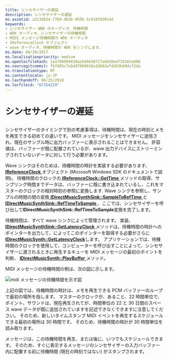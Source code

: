 ```yaml
---
title: シンセサイザーの遅延
description: シンセサイザーの遅延
ms.assetid: a3134024-77b9-463b-959b-3c910f83014d
keywords:
- シンセサイザー WDK のオーディオ、待機時間
- WDK オーディオ、シンセサイザーの待機時間
- MIDI メッセージ待機時間の WDK オーディオ
- IReferenceClock オブジェクト
- wave オーディオ、待機時間の WDK をシンクします。
ms.date: 04/20/2017
ms.localizationpriority: medium
ms.openlocfilehash: 1aa780999439aa5d463871fadd30ed735302ad80
ms.sourcegitcommit: fb7d95c7a5d47860918cd3602efdd33b69dcf2da
ms.translationtype: MT
ms.contentlocale: ja-JP
ms.lasthandoff: 06/25/2019
ms.locfileid: "67354219"
---
```

# <a name="synthesizer-latency"></a>シンセサイザーの遅延


## <span id="synthesizer_latency"></span><span id="SYNTHESIZER_LATENCY"></span>


シンセサイザーのタイミングで別の考慮事項は、待機時間は、現在の時刻とメモを再生できる初めての違いです。 MIDI メッセージをシンセサイザーに送信され、現在のサンプル時に出力バッファーに表示されることはできません。 許容値は、バッファーが既に配置されているが、wave 出力デバイスにストリーミングされていないデータに対して行う必要があります。

Wave シンクはそのためは、待機時間の時計を実装する必要があります、 [ **IReferenceClock** ](https://docs.microsoft.com/windows/desktop/wmformat/ireferenceclock)オブジェクト (Microsoft Windows SDK のドキュメントで説明)。 待機時間のクロックの[ **IReferenceClock::GetTime** ](https://docs.microsoft.com/en-us/previous-versions//dd551385(v=vs.85))メソッドの取得、サンプリング時間までデータは、バッファーに既に書き込まれているし、これをマスターのクロックの相対時刻の参照に変換します. Wave シンクを参照し、サンプルの時間の間の変換[ **IDirectMusicSynthSink::SampleToRefTime** ](https://docs.microsoft.com/windows/desktop/api/dmusics/nf-dmusics-idirectmusicsynthsink-sampletoreftime)と[ **IDirectMusicSynthSink::RefTimeToSample** ](https://docs.microsoft.com/windows/desktop/api/dmusics/nf-dmusics-idirectmusicsynthsink-reftimetosample)、ここでは、シンセサイザーを呼び出して**IDirectMusicSynthSink::RefTimeToSample**変換を完了します。

待機時間は、すべて wave シンクによって管理されます。 実装、 [ **IDirectMusicSynthSink::GetLatencyClock** ](https://docs.microsoft.com/windows/desktop/api/dmusics/nf-dmusics-idirectmusicsynthsink-getlatencyclock)メソッドは、待機時間の時計へのポインターを出力して、によってこのポインターを取得する必要がさらに[ **IDirectMusicSynth::GetLatencyClock**](https://docs.microsoft.com/windows/desktop/api/dmusics/nf-dmusics-idirectmusicsynth-getlatencyclock)します。 アプリケーションでは、待機時間のクロックを使用して、コンピューターを呼び出すことによって、シンセサイザーに渡されるときに再生するキューを MIDI メッセージの最初のポイントを判断、 [ **IDirectMusicSynth::PlayBuffer** ](https://docs.microsoft.com/windows/desktop/api/dmusics/nf-dmusics-idirectmusicsynth-playbuffer)メソッド。

MIDI メッセージの待機時間の例は、次の図に示します。

![midi メッセージの待機時間を示す図](images/dmclock.png)

上記の図では、待機時間の時計は、メモを再生できる PCM バッファーのループで最初の場所を指します。 マスターのクロックが、あること、22 時間単位で、ポイント、サウンドは、現在再生されてが、時間単位の 22 と 30 日間のスペース wave データが既に追加されていますを記述できなくできますに注意してください。 そのため、新しいタイムスタンプ MIDI イベントを再生するスケジュールできる最初の場所は 30 時間です。 そのため、待機時間の時計が 30 時間単位を読み取ります。

メッセージは、この待機時間を再生、または後に、いつでもスケジュールできます。 そのため、すぐに表示するメッセージのシンセサイザーの入力バッファー内に配置する前に待機時間 (現在の時刻ではない) がスタンプされます。

 

 




